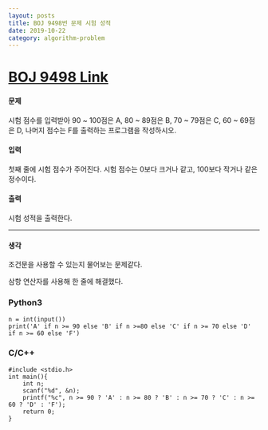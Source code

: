 ```yaml
---
layout: posts
title: BOJ 9498번 문제 시험 성적
date: 2019-10-22
category: algorithm-problem
---
```

# [BOJ 9498 Link](https://www.acmicpc.net/problem/9498)
#### 문제
시험 점수를 입력받아 90 ~ 100점은 A, 80 ~ 89점은 B, 70 ~ 79점은 C, 60 ~ 69점은 D, 나머지 점수는 F를 출력하는 프로그램을 작성하시오.

#### 입력
첫째 줄에 시험 점수가 주어진다. 시험 점수는 0보다 크거나 같고, 100보다 작거나 같은 정수이다.

#### 출력
시험 성적을 출력한다.
- - -
#### 생각
조건문을 사용할 수 있는지 물어보는 문제같다.

삼항 연산자를 사용해 한 줄에 해결했다.
### Python3
```
n = int(input())
print('A' if n >= 90 else 'B' if n >=80 else 'C' if n >= 70 else 'D' if n >= 60 else 'F')
```
### C/C++
```
#include <stdio.h>
int main(){
	int n;
    scanf("%d", &n);
    printf("%c", n >= 90 ? 'A' : n >= 80 ? 'B' : n >= 70 ? 'C' : n >= 60 ? 'D' : 'F');
    return 0;
}
```
